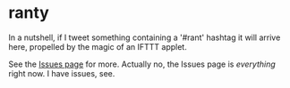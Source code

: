 # ranty

In a nutshell, if I tweet something containing a '\#rant' hashtag it will arrive here, propelled by the magic of an IFTTT applet.

See the [Issues page](/../../issues/) for more.  Actually no, the Issues page is *everything* right now.  I have issues, see.
